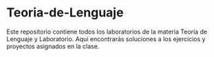 # Teoria-de-Lenguaje
Este repositorio contiene todos los laboratorios de la materia Teoría de Lenguaje y Laboratorio. Aquí encontrarás soluciones a los ejercicios y proyectos asignados en la clase.
